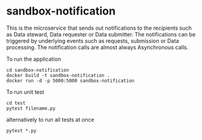 # sandbox-notification

This is the microservice that sends out notifications to the recipients such as Data steward, Data requester or 
Data submitter. The notifications can be triggered by underlying events such as requests, submission or 
Data processing. The notification calls are almost always Asynchronous calls.

To run the application

    cd sandbox-notification
    docker build -t sandbox-notification . 
    docker run -d -p 5000:5000 sandbox-notification

To run unit test

    cd test
    pytest filename.py

alternatively to run all tests at once

    pytest *.py
